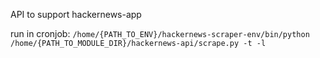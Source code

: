 API to support hackernews-app


run in cronjob:
`/home/{PATH_TO_ENV}/hackernews-scraper-env/bin/python /home/{PATH_TO_MODULE_DIR}/hackernews-api/scrape.py -t -l`

